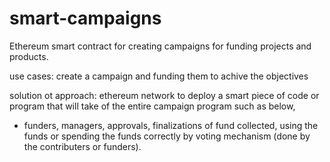 # smart-campaigns
Ethereum smart contract for creating campaigns for funding projects and products.


use cases:
create a campaign and funding them to achive the objectives

solution ot approach:
ethereum network to deploy a smart piece of code or program that will take of the entire campaign program such as below,

 - funders, managers, approvals, finalizations of fund collected, using the funds or spending the funds correctly by
   voting mechanism (done by the contributers or funders).
   
 
 
 

